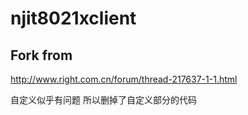 # njit8021xclient
Fork from
---
http://www.right.com.cn/forum/thread-217637-1-1.html

自定义似乎有问题 所以删掉了自定义部分的代码
